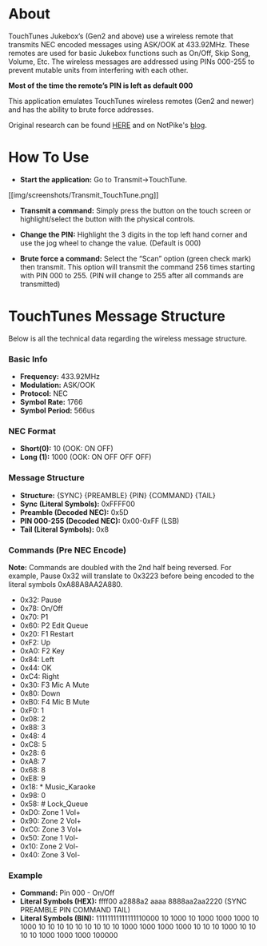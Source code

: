 # About

TouchTunes Jukebox’s (Gen2 and above) use a wireless remote that transmits NEC encoded messages using ASK/OOK at 433.92MHz. These remotes are used for basic Jukebox functions such as On/Off, Skip Song, Volume, Etc. The wireless messages are addressed using PINs 000-255 to prevent mutable units from interfering with each other. 

**Most of the time the remote’s PIN is left as default 000**

This application emulates TouchTunes wireless remotes (Gen2 and newer) and has the ability to brute force addresses.

Original research can be found [HERE](https://github.com/notpike/The-Fonz) and on NotPike's [blog](https://bad-radio.solutions/notes).

# How To Use

* **Start the application:** Go to Transmit→TouchTune.

[[img/screenshots/Transmit_TouchTune.png]]

* **Transmit a command:** Simply press the button on the touch screen or highlight/select the button with the physical controls.

* **Change the PIN:** Highlight the 3 digits in the top left hand corner and use the jog wheel to change the value. (Default is 000)

* **Brute force a command:** Select the “Scan” option (green check mark) then transmit. This option will transmit the command 256 times starting with PIN 000 to 255. (PIN will change to 255 after all commands are transmitted)

# TouchTunes Message Structure

Below is all the technical data regarding the wireless message structure.

### Basic Info

* **Frequency:** 433.92MHz
* **Modulation:** ASK/OOK
* **Protocol:** NEC
* **Symbol Rate:** 1766
* **Symbol Period:** 566us

### NEC Format

* **Short(0):** 10 (OOK: ON OFF)
* **Long (1):** 1000 (OOK: ON OFF OFF OFF)

### Message Structure

* **Structure:** {SYNC} {PREAMBLE} {PIN} {COMMAND} {TAIL}
* **Sync (Literal Symbols):** 0xFFFF00
* **Preamble (Decoded NEC):** 0x5D
* **PIN 000-255 (Decoded NEC):** 0x00-0xFF (LSB)
* **Tail (Literal Symbols):** 0x8

### Commands (Pre NEC Encode)

**Note:** Commands are doubled with the 2nd half being reversed. For example, Pause 0x32 will translate to 0x3223 before being encoded to the literal symbols 0xA88A8AA2A880.

* 0x32: Pause
* 0x78: On/Off
* 0x70: P1
* 0x60: P2 Edit Queue
* 0x20: F1 Restart
* 0xF2: Up
* 0xA0: F2 Key
* 0x84: Left           
* 0x44: OK             
* 0xC4: Right          
* 0x30: F3 Mic A Mute  
* 0x80: Down           
* 0xB0: F4 Mic B Mute  
* 0xF0: 1              
* 0x08: 2              
* 0x88: 3              
* 0x48: 4              
* 0xC8: 5              
* 0x28: 6              
* 0xA8: 7              
* 0x68: 8              
* 0xE8: 9              
* 0x18: * Music_Karaoke
* 0x98: 0              
* 0x58: # Lock_Queue   
* 0xD0: Zone 1 Vol+    
* 0x90: Zone 2 Vol+    
* 0xC0: Zone 3 Vol+    
* 0x50: Zone 1 Vol-    
* 0x10: Zone 2 Vol-    
* 0x40: Zone 3 Vol- 

### Example
* **Command:** Pin 000 - On/Off
* **Literal Symbols (HEX):** ffff00 a2888a2 aaaa 8888aa2aa2220 (SYNC PREAMBLE PIN COMMAND TAIL)
* **Literal Symbols (BIN):** 11111111111111110000 10 1000 10 1000 1000 1000 10 1000 10 10 10 10 10 10 10 10 10 1000 1000 1000 1000 10 10 10 1000 10 10 10 10 1000 1000 1000 100000